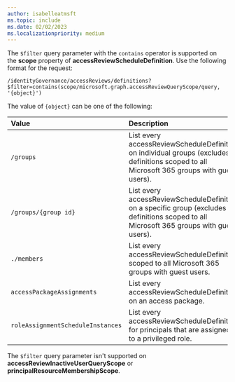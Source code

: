 ```yaml
---
author: isabelleatmsft
ms.topic: include
ms.date: 02/02/2023
ms.localizationpriority: medium
---
```


<!-- markdownlint-disable MD041-->

The `$filter` query parameter with the `contains` operator is supported on the **scope** property of **accessReviewScheduleDefinition**. Use the following format for the request:

```http
/identityGovernance/accessReviews/definitions?$filter=contains(scope/microsoft.graph.accessReviewQueryScope/query, '{object}')
```

The value of `{object}` can be one of the following:

|Value|Description|
|:---     |:---       |
|`/groups`  |List every accessReviewScheduleDefinition on individual groups (excludes definitions scoped to all Microsoft 365 groups with guest users).|
|`/groups/{group id}`  |List every accessReviewScheduleDefinition on a specific group (excludes definitions scoped to all Microsoft 365 groups with guest users).|
|`./members`  |List every accessReviewScheduleDefinition scoped to all Microsoft 365 groups with guest users.|
|`accessPackageAssignments`  |List every accessReviewScheduleDefinition on an access package.|
|`roleAssignmentScheduleInstances`  |List every accessReviewScheduleDefinition for principals that are assigned to a privileged role.|

The `$filter` query parameter isn't supported on **accessReviewInactiveUserQueryScope** or **principalResourceMembershipScope**.